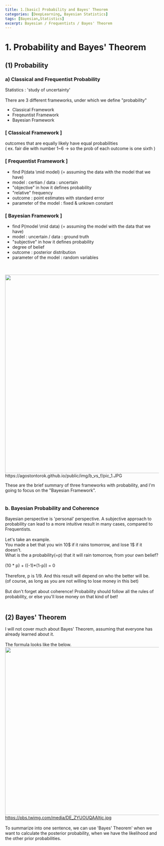 ```yaml
---
title: 1.[basic] Probability and Bayes' Theorem
categories: [DeepLearning, Bayesian Statistics]
tags: [Bayesian,Statistics]
excerpt: Bayesian / Frequentists / Bayes' Theorem
---
```


# 1. Probability and Bayes' Theorem

## (1) Probability
### a) Classical and Frequentist Probability
Statistics : 'study of uncertainty' <br><br>
There are 3 different frameworks, under which we define "probability"
- Classical Framework
- Freqeuntist Framework
- Bayesian Framework

### [ Classical Framework ]
outcomes that are equally likely have equal probabilities <br>
( ex. fair die with number 1~6 -> so the prob of each outcome is one sixth )

### [ Frequentist Framework ]
- find P(data \mid model) (= assuming the data with the model that we have)
- model : certian / data : uncertain
- "objective" in how it defines probability
- "relative" frequency
- outcome : point estimates with standard error
- parameter of the model : fixed & unkown constant

### [ Bayesian Framework ]
- find P(model \mid data) (= assuming the model with the data that we have)
- model : uncertain / data : ground truth
- "subjective" in how it defines probability
- degree of belief
- outcome : posterior distribution
- parameter of the model : random variables
<br>
<br>
<img src="https://agostontorok.github.io/public/img/b_vs_f/pic_1.JPG" width="650" /> <br>
https://agostontorok.github.io/public/img/b_vs_f/pic_1.JPG
<br>

These are the brief summary of three frameworks with probability, and I'm going to focus on the "Bayesian Framework".
<br>
<br>

### b. Bayesian Probability and Coherence
Bayesian perspective is 'personal' perspective. A subjective approach to probability can lead to a more intuitive result in many cases, 
compared to Frequentists.
<br>
<br>
Let's take an example. <br>
You made a bet that you win 10$ if it rains tomorrow, and lose 1$ if it doesn't. <br>
What is the a probability(=p) that it will rain tomorrow, from your own belief? 
<br>
<br>
(10 * p) + ((-1)*(1-p)) = 0 
<br>
<br>
Therefore, p is 1/9. And this result will depend on who the better will be. <br>
(of course, as long as you are not willing to lose money in this bet)
<br>
<br>
But don't forget about coherence! Probability should follow all the rules of probability, or else you'll
lose money on that kind of bet!
<br>
<br>

## (2) Bayes' Theorem
I will not cover much about Bayes' Theorem, assuming that everyone has already learned about it.
<br>
<br>
The formula looks like the below.
<br>
<img src="https://pbs.twimg.com/media/DE_ZYUOUQAAltjc.jpg" width="550" /> <br>
https://pbs.twimg.com/media/DE_ZYUOUQAAltjc.jpg
<br>
<br>
To summarize into one sentence, we can use 'Bayes' Theorem' when we want to calculate the posterior probability, when we have the likelihood and the other prior probabilities.
